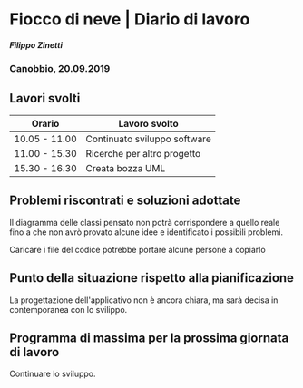 

# Fiocco di neve | Diario di lavoro
##### Filippo Zinetti
### Canobbio, 20.09.2019

## Lavori svolti


|Orario        |Lavoro svolto                 |
|--------------|------------------------------|
| 10.05 - 11.00 | Continuato sviluppo software |
| 11.00 - 15.30 | Ricerche per altro progetto |
| 15.30 - 16.30 | Creata bozza UML |

##  Problemi riscontrati e soluzioni adottate
Il diagramma delle classi pensato non potrà corrispondere a quello reale fino a che non avrò provato alcune idee e identificato i possibili problemi.

Caricare i file del codice potrebbe portare alcune persone a copiarlo
##  Punto della situazione rispetto alla pianificazione
La progettazione dell'applicativo non è ancora chiara, ma sarà decisa in contemporanea con lo svilippo.
## Programma di massima per la prossima giornata di lavoro
Continuare lo sviluppo.
